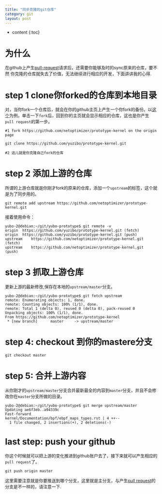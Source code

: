 ```yaml
---
title: "同步克隆的git仓库"
category: git
layout: post
---
```

* content
{:toc}

# 为什么
在github上产生[pull-request](http://www.aftermath.cn/2018/06/12/git-push/)请求后，还需要你能够及时的sync原来的仓库，要不然 你克隆的仓库就失去了价值，无法继续进行相应的开发，下面讲讲我的心得.


# step 1 clone你forked的仓库到本地目录
对，当你fork一个仓库后，就会在你的github主页上产生一个你fork的备份。以[这个](https://github.com/netoptimizer/prototype-kernel)为例，单击一下`fork`后，回到你的主页就会显示相应的仓库，这也是你产生`pull request`的第一步。

```git
#1 fork https://github.com/netoptimizer/prototype-kernel on the origin page

git clone https://github.com/yuzibo/prototype-kernel.git

#2 这儿就是你克隆自己fork的仓库

```

# step 2 添加上游的仓库
所谓的上游仓库就是你刚才fork的原来的仓库，添加一个`upstream`的标签，这个就是为了同步用的。

```git
git remote add upstream https://github.com/netoptimizer/prototype-kernel.git
```
接着使用命令：

```git
yubo-2@debian:~/git/yubo-prototype$ git remote -v
origin	https://github.com/yuzibo/prototype-kernel.git (fetch)
origin	https://github.com/yuzibo/prototype-kernel.git (push)
upstream	https://github.com/netoptimizer/prototype-kernel.git (fetch)
upstream	https://github.com/netoptimizer/prototype-kernel.git (push)
```
# step 3 抓取上游仓库
更新上游的最新修改,保存在本地的`upstream/master`分支。
```git
yubo-2@debian:~/git/yubo-prototype$ git fetch upstream
remote: Enumerating objects: 1, done.
remote: Counting objects: 100% (1/1), done.
remote: Total 1 (delta 0), reused 0 (delta 0), pack-reused 0
Unpacking objects: 100% (1/1), done.
From https://github.com/netoptimizer/prototype-kernel
 * [new branch]      master     -> upstream/master
```
# step 4: checkout 到你的mastere分支
```git
git checkout master
```

# step 5: 合并上游内容
从你刚才的`upstream/master`分支合并最新最全的内容到`master`分支，并且不会修改你在`master`分支所做的目录。
```git
yubo-2@debian:~/git/yubo-prototype$ git merge upstream/master
Updating ae6f3eb..a94339c
Fast-forward
kernel/Documentation/bpf/ebpf_maps_types.rst | 4 ++--
  1 file changed, 2 insertions(+), 2 deletions(-)
```

# last step: push your github
你这个时候就可以把上游的变化推进到github账户去了，接下来就可以产生相应的`pull request`了。

```git
git push origin master
```
这里需要注意就是你要推送到哪个分支，这里就是主分支，与产生[pull request](http://www.aftermath.cn/2018/06/12/git-push/)的分支是不一样的，请注意一下.
